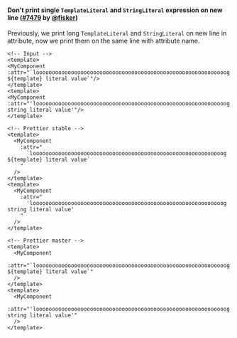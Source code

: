 #### Don't print single `TemplateLiteral` and `StringLiteral` expression on new line ([#7479](https://github.com/prettier/prettier/pull/7479) by [@fisker](https://github.com/fisker))

Previously, we print long `TemplateLiteral` and `StringLiteral` on new line in attribute, now we print them on the same line with attribute name.

<!-- prettier-ignore -->
```vue
<!-- Input -->
<template>
<MyComponent :attr="`loooooooooooooooooooooooooooooooooooooooooooooooooooooooooooog ${template} literal value`"/>
</template>
<template>
<MyComponent :attr="'loooooooooooooooooooooooooooooooooooooooooooooooooooooooooooog string literal value'"/>
</template>

<!-- Prettier stable -->
<template>
  <MyComponent
    :attr="
      `loooooooooooooooooooooooooooooooooooooooooooooooooooooooooooog ${template} literal value`
    "
  />
</template>
<template>
  <MyComponent
    :attr="
      'loooooooooooooooooooooooooooooooooooooooooooooooooooooooooooog string literal value'
    "
  />
</template>

<!-- Prettier master -->
<template>
  <MyComponent
    :attr="`loooooooooooooooooooooooooooooooooooooooooooooooooooooooooooog ${template} literal value`"
  />
</template>
<template>
  <MyComponent
    :attr="'loooooooooooooooooooooooooooooooooooooooooooooooooooooooooooog string literal value'"
  />
</template>
```
